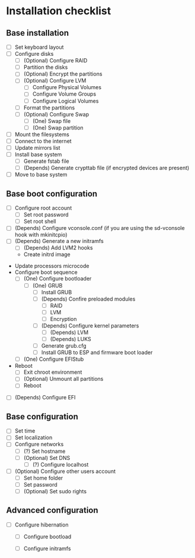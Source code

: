 # Installation checklist

## Base installation
  - [ ] Set keyboard layout
  - [ ] Configure disks
    - [ ] (Optional) Configure RAID
    - [ ] Partition the disks
    - [ ] (Optional) Encrypt the partitions
    - [ ] (Optional) Configure LVM
      - [ ] Configure Physical Volumes
      - [ ] Configure Volume Groups
      - [ ] Configure Logical Volumes
    - [ ] Format the partitions
    - [ ] (Optional) Configure Swap
      - [ ] (One) Swap file
      - [ ] (One) Swap partition
  - [ ] Mount the filesystems
  - [ ] Connect to the internet
  - [ ] Update mirrors list
  - [ ] Install base system
    - [ ] Generate fstab file
    - [ ] (Depends) Generate crypttab file (if encrypted devices are present)
  - [ ] Move to base system

## Base boot configuration
  - [ ] Configure root account
    - [ ] Set root password
    - [ ] Set root shell
  - [ ] (Depends) Configure vconsole.conf (if you are using the sd-vconsole hook with mkinitcpio)
  - [ ] (Depends) Generate a new initramfs
    - [ ] (Depends) Add LVM2 hooks
    - Create initrd image
  - Update processors microcode
  - Configure boot sequence
    - [ ] (One) Configure bootloader
      - [ ] (One) GRUB
        - [ ] Install GRUB
        - [ ] (Depends) Confire preloaded modules
          - [ ] RAID
          - [ ] LVM
          - [ ] Encryption
        - [ ] (Depends) Configure kernel parameters
          - [ ] (Depends) LVM
          - [ ] (Depends) LUKS
        - [ ] Generate grub.cfg
        - [ ] Install GRUB to ESP and firmware boot loader
    - [ ] (One) Configure EFIStub
  - Reboot
    - [ ] Exit chroot environment
    - [ ] (Optional) Unmount all partitions
    - [ ] Reboot
  - [ ] (Depends) Configure EFI 

## Base configuration

  - [ ] Set time
  - [ ] Set localization
  - [ ] Configure networks
    - [ ] (?) Set hostname
    - [ ] (Optional) Set DNS
      - [ ] (?) Configure localhost
  - [ ] (Optional) Configure other users account
    - [ ] Set home folder
    - [ ] Set password
    - [ ] (Optional) Set sudo rights

## Advanced configuration
  - [ ] Configure hibernation
    - [ ] Configure bootload
    - [ ] Configure initramfs

